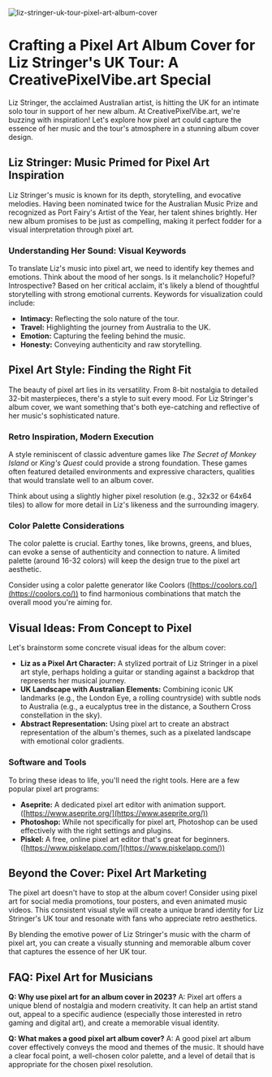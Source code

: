![liz-stringer-uk-tour-pixel-art-album-cover](https://images.pexels.com/photos/4193742/pexels-photo-4193742.jpeg?auto=compress&cs=tinysrgb&fit=crop&h=627&w=1200)

# Crafting a Pixel Art Album Cover for Liz Stringer's UK Tour: A CreativePixelVibe.art Special

Liz Stringer, the acclaimed Australian artist, is hitting the UK for an intimate solo tour in support of her new album. At CreativePixelVibe.art, we're buzzing with inspiration! Let's explore how pixel art could capture the essence of her music and the tour's atmosphere in a stunning album cover design.

## Liz Stringer: Music Primed for Pixel Art Inspiration

Liz Stringer's music is known for its depth, storytelling, and evocative melodies. Having been nominated twice for the Australian Music Prize and recognized as Port Fairy's Artist of the Year, her talent shines brightly. Her new album promises to be just as compelling, making it perfect fodder for a visual interpretation through pixel art.

### Understanding Her Sound: Visual Keywords

To translate Liz's music into pixel art, we need to identify key themes and emotions. Think about the mood of her songs. Is it melancholic? Hopeful? Introspective? Based on her critical acclaim, it's likely a blend of thoughtful storytelling with strong emotional currents. Keywords for visualization could include:

*   **Intimacy:** Reflecting the solo nature of the tour.
*   **Travel:** Highlighting the journey from Australia to the UK.
*   **Emotion:** Capturing the feeling behind the music.
*   **Honesty:** Conveying authenticity and raw storytelling.

## Pixel Art Style: Finding the Right Fit

The beauty of pixel art lies in its versatility. From 8-bit nostalgia to detailed 32-bit masterpieces, there's a style to suit every mood. For Liz Stringer's album cover, we want something that's both eye-catching and reflective of her music's sophisticated nature.

### Retro Inspiration, Modern Execution

A style reminiscent of classic adventure games like *The Secret of Monkey Island* or *King's Quest* could provide a strong foundation. These games often featured detailed environments and expressive characters, qualities that would translate well to an album cover.

Think about using a slightly higher pixel resolution (e.g., 32x32 or 64x64 tiles) to allow for more detail in Liz's likeness and the surrounding imagery.

### Color Palette Considerations

The color palette is crucial. Earthy tones, like browns, greens, and blues, can evoke a sense of authenticity and connection to nature. A limited palette (around 16-32 colors) will keep the design true to the pixel art aesthetic.

Consider using a color palette generator like Coolors ([https://coolors.co/](https://coolors.co/)) to find harmonious combinations that match the overall mood you're aiming for.

## Visual Ideas: From Concept to Pixel

Let's brainstorm some concrete visual ideas for the album cover:

*   **Liz as a Pixel Art Character:** A stylized portrait of Liz Stringer in a pixel art style, perhaps holding a guitar or standing against a backdrop that represents her musical journey.
*   **UK Landscape with Australian Elements:** Combining iconic UK landmarks (e.g., the London Eye, a rolling countryside) with subtle nods to Australia (e.g., a eucalyptus tree in the distance, a Southern Cross constellation in the sky).
*   **Abstract Representation:** Using pixel art to create an abstract representation of the album's themes, such as a pixelated landscape with emotional color gradients.

### Software and Tools

To bring these ideas to life, you'll need the right tools. Here are a few popular pixel art programs:

*   **Aseprite:** A dedicated pixel art editor with animation support. ([https://www.aseprite.org/](https://www.aseprite.org/))
*   **Photoshop:** While not specifically for pixel art, Photoshop can be used effectively with the right settings and plugins.
*   **Piskel:** A free, online pixel art editor that's great for beginners. ([https://www.piskelapp.com/](https://www.piskelapp.com/))

## Beyond the Cover: Pixel Art Marketing

The pixel art doesn't have to stop at the album cover! Consider using pixel art for social media promotions, tour posters, and even animated music videos. This consistent visual style will create a unique brand identity for Liz Stringer's UK tour and resonate with fans who appreciate retro aesthetics.

By blending the emotive power of Liz Stringer's music with the charm of pixel art, you can create a visually stunning and memorable album cover that captures the essence of her UK tour.

## FAQ: Pixel Art for Musicians

**Q: Why use pixel art for an album cover in 2023?**
A: Pixel art offers a unique blend of nostalgia and modern creativity. It can help an artist stand out, appeal to a specific audience (especially those interested in retro gaming and digital art), and create a memorable visual identity.

**Q: What makes a good pixel art album cover?**
A: A good pixel art album cover effectively conveys the mood and themes of the music. It should have a clear focal point, a well-chosen color palette, and a level of detail that is appropriate for the chosen pixel resolution.
